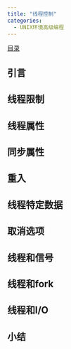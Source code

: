 ```yaml
---
title: "线程控制"
categories:
  - UNIX环境高级编程
---
```


[目录](UNIX环境高级编程)

## 引言

## 线程限制

## 线程属性

## 同步属性

## 重入

## 线程特定数据

## 取消选项

## 线程和信号

## 线程和fork

## 线程和I/O

## 小结
